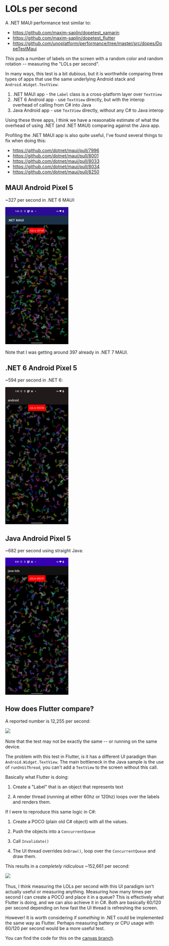 # LOLs per second

A .NET MAUI performance test similar to:

* https://github.com/maxim-saplin/dopetest_xamarin
* https://github.com/maxim-saplin/dopetest_flutter
* https://github.com/unoplatform/performance/tree/master/src/dopes/DopeTestMaui

This puts a number of labels on the screen with a random color and
random rotation -- measuring the "LOLs per second".

In many ways, this test is a bit dubious, but it is worthwhile
comparing three types of apps that use the same underlying Android
stack and `Android.Widget.TextView`:

1. .NET MAUI app - the `Label` class is a cross-platform layer over `TextView`
2. .NET 6 Android app - use `TextView` directly, but with the interop overhead of calling from C# into Java
3. Java Android app - use `TextView` directly, without any C# to Java interop

Using these three apps, I think we have a reasonable estimate of what
the overhead of using .NET (and .NET MAUI) comparing against the Java app.

Profiling the .NET MAUI app is also quite useful, I've found several
things to fix when doing this:

* https://github.com/dotnet/maui/pull/7996
* https://github.com/dotnet/maui/pull/8001
* https://github.com/dotnet/maui/pull/8033
* https://github.com/dotnet/maui/pull/8034
* https://github.com/dotnet/maui/pull/8250

## MAUI Android Pixel 5

~327 per second in .NET 6 MAUI:

<img src="docs/maui.png" width="200" />

Note that I was getting around 397 already in .NET 7 MAUI.

## .NET 6 Android Pixel 5

~594 per second in .NET 6:

<img src="docs/android.png" width="200" />

## Java Android Pixel 5

~682 per second using straight Java:

<img src="docs/java.png" width="200" />

## How does Flutter compare?

A reported number is 12,255 per second:

<img src="https://raw.githubusercontent.com/maxim-saplin/dopetest_flutter/master/Screenshot_20200609-184950.jpg" width="200" />

Note that the test may not be exactly the same -- or running on the
same device.

The problem with this test in Flutter, is it has a different UI
paradigm than `Android.Widget.TextView`. The main bottleneck in the
Java sample is the use of `runOnUiThread`, you can't add a `TextView`
to the screen without this call.

Basically what Flutter is doing:

1. Create a "Label" that is an object that represents text

2. A render thread (running at either 60hz or 120hz) loops over the
   labels and renders them.

If I were to reproduce this same logic in C#:

1. Create a POCO (plain old C# object) with all the values.

2. Push the objects into a `ConcurrentQueue`

3. Call `Invalidate()`

4. The UI thread overrides `OnDraw()`, loop over the `ConcurrentQueue`
   and draw them.

This results in a *completely ridiculous* ~152,661 per second:

<img src="https://github.com/jonathanpeppers/lols/raw/canvas/docs/canvas.png" width="200" />

Thus, I think measuring the LOLs per second with this UI paradigm
isn't actually useful or measuring anything. Measuring how many times
per second I can create a POCO and place it in a queue? This is
effectively what Flutter is doing, and we can also achieve it in C#.
Both are basically 60/120 per second depending on how fast the UI
thread is refreshing the screen.

However! It is worth considering if *something* in .NET could be
implemented the same way as Flutter. Perhaps measuring battery or CPU
usage with 60/120 per second would be a more useful test.

You can find the code for this on the [canvas branch](https://github.com/jonathanpeppers/lols/blob/canvas/src/android/LolsView.cs).
